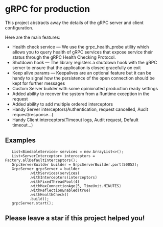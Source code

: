 # gRPC for production

This project abstracts away the details of the gRPC server and client configuration. 

Here are the main features:
- Health check service — We use the grpc_health_probe utility which allows you to query health of gRPC services that expose service their status through the gRPC Health Checking Protocol.
- Shutdown hook — The library registers a shutdown hook with the gRPC server to ensure that the application is closed gracefully on exit
- Keep alive params — Keepalives are an optional feature but it can be handy to signal how the persistence of the open connection should be kept for further messages
- Custom Server builder with some opinionated production ready settings 
- Added ability to recover the system from a Runtime exception in the request
- Added ability to add multiple ordered interceptors 
- Handy Server interceptors(Authentication, request cancelled, Audit request/response...)
- Handy Client interceptors(Timeout logs, Audit request, Default timeout...)
 
 ## Examples
 
 ```
    List<BindableService> services = new ArrayList<>();
    List<ServerInterceptor> interceptors = Factory.allDefaultInterceptors();
    GrpcServerBuilder builder = GrpcServerBuilder.port(50052);
    GrpcServer grpcServer = builder
            .withServices(services)
            .withInterceptors(interceptors)
            .withFixedThreadPool(4)
            .withMaxConnectionAge(5, TimeUnit.MINUTES)
            .withReflectionEnabled(true)
            .withHealthCheck()
            .build();
    grpcServer.start();
```

 
 ## Please leave a star if this project helped you!
 